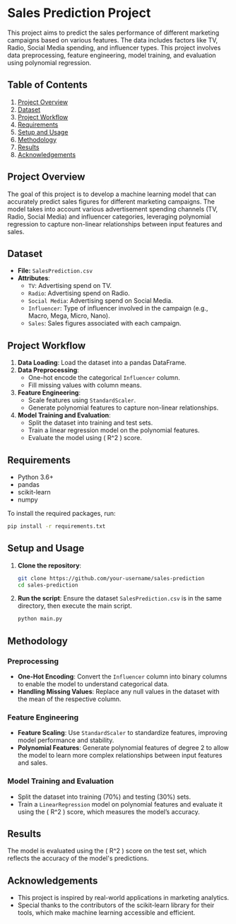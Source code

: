 
# Sales Prediction Project

This project aims to predict the sales performance of different marketing campaigns based on various features. The data includes factors like TV, Radio, Social Media spending, and influencer types. This project involves data preprocessing, feature engineering, model training, and evaluation using polynomial regression.

## Table of Contents

1. [Project Overview](#project-overview)
2. [Dataset](#dataset)
3. [Project Workflow](#project-workflow)
4. [Requirements](#requirements)
5. [Setup and Usage](#setup-and-usage)
6. [Methodology](#methodology)
7. [Results](#results)
8. [Acknowledgements](#acknowledgements)

## Project Overview

The goal of this project is to develop a machine learning model that can accurately predict sales figures for different marketing campaigns. The model takes into account various advertisement spending channels (TV, Radio, Social Media) and influencer categories, leveraging polynomial regression to capture non-linear relationships between input features and sales.

## Dataset

- **File:** `SalesPrediction.csv`
- **Attributes**:
  - `TV`: Advertising spend on TV.
  - `Radio`: Advertising spend on Radio.
  - `Social Media`: Advertising spend on Social Media.
  - `Influencer`: Type of influencer involved in the campaign (e.g., Macro, Mega, Micro, Nano).
  - `Sales`: Sales figures associated with each campaign.

## Project Workflow

1. **Data Loading**: Load the dataset into a pandas DataFrame.
2. **Data Preprocessing**:
   - One-hot encode the categorical `Influencer` column.
   - Fill missing values with column means.
3. **Feature Engineering**:
   - Scale features using `StandardScaler`.
   - Generate polynomial features to capture non-linear relationships.
4. **Model Training and Evaluation**:
   - Split the dataset into training and test sets.
   - Train a linear regression model on the polynomial features.
   - Evaluate the model using \( R^2 \) score.

## Requirements

- Python 3.6+
- pandas
- scikit-learn
- numpy

To install the required packages, run:
```bash
pip install -r requirements.txt
```

## Setup and Usage

1. **Clone the repository**:
   ```bash
   git clone https://github.com/your-username/sales-prediction
   cd sales-prediction
   ```

2. **Run the script**:
   Ensure the dataset `SalesPrediction.csv` is in the same directory, then execute the main script.
   ```bash
   python main.py
   ```

## Methodology

### Preprocessing
- **One-Hot Encoding**: Convert the `Influencer` column into binary columns to enable the model to understand categorical data.
- **Handling Missing Values**: Replace any null values in the dataset with the mean of the respective column.

### Feature Engineering
- **Feature Scaling**: Use `StandardScaler` to standardize features, improving model performance and stability.
- **Polynomial Features**: Generate polynomial features of degree 2 to allow the model to learn more complex relationships between input features and sales.

### Model Training and Evaluation
- Split the dataset into training (70%) and testing (30%) sets.
- Train a `LinearRegression` model on polynomial features and evaluate it using the \( R^2 \) score, which measures the model’s accuracy.

## Results

The model is evaluated using the \( R^2 \) score on the test set, which reflects the accuracy of the model's predictions.

## Acknowledgements

- This project is inspired by real-world applications in marketing analytics.
- Special thanks to the contributors of the scikit-learn library for their tools, which make machine learning accessible and efficient.
